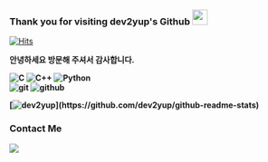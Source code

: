 ### Thank you for visiting dev2yup's Github <img src="https://user-images.githubusercontent.com/5679180/79618120-0daffb80-80be-11ea-819e-d2b0fa904d07.gif" width="27px">

[![Hits](https://hits.seeyoufarm.com/api/count/incr/badge.svg?url=https%3A%2F%2Fgithub.com%2Fdev2yup0&count_bg=%23C558DD&title_bg=%23555555&icon=mediafire.svg&icon_color=%23E7E7E7&title=hits&edge_flat=false)](https://hits.seeyoufarm.com)
<p>
  <b>안녕하세요 방문해 주셔서 감사합니다.
</p>

<!-- <h3>Tech Skills</h3> -->
  <p>
  <img alt="C" src="https://img.shields.io/badge/-C-A8B9CC?style=flat-square&logo=C&logoColor=white" />
  <img alt="C++" src="https://img.shields.io/badge/-C++-00599C?style=flat-square&logo=cplusplus&logoColor=white" />
  <img alt="Python" src="https://img.shields.io/badge/-Python-3776ab?style=flat-square&logo=python&logoColor=white" />
  </br>

  <img alt="git" src="https://img.shields.io/badge/-Git-F05032?style=flat-square&logo=git&logoColor=white" />
  <img alt="github" src="https://img.shields.io/badge/-Github-181717?style=flat-square&logo=Github&logoColor=white" />
  </br> 
  
  [![dev2yup](https://github-readme-stats.vercel.app/api?username=dev2yup&theme=flag-india&hide_border=false&show_icons=true&line_height=20&show_owner=true")](https://github.com/dev2yup/github-readme-stats)

<h3>Contact Me</h3>
<p>
<a href="mailto:leedy5521@naver.com"><img src="https://img.shields.io/badge/Email-D14836.svg?style=for-the-badge&logo=GMail&logoColor=white"/></a> &nbsp;
</p>
